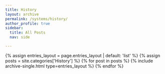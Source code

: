 ```yaml
---
title: History
layout: archive
permalink: /systems/history/
author_profile: true
sidebar:
  title: All Posts
  nav: side

---
```


{% assign entries_layout = page.entries_layout | default: 'list' %}
{% assign posts = site.categories['History'] %}
{% for post in posts %} {% include archive-single.html type=entries_layout %} {% endfor %}